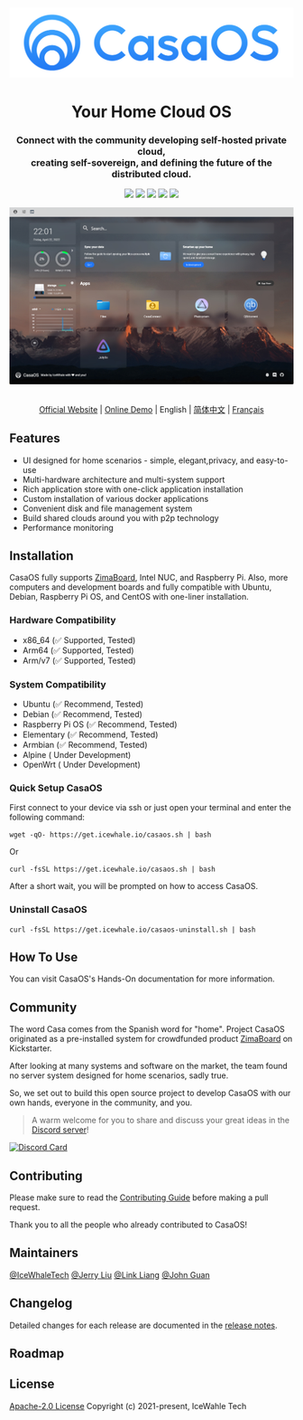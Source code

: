 <h3 align="center"><a href="https://casaos.io/"><img src="https://raw.githubusercontent.com/jerrykuku/staff/master/CasaOS-Logo1.png" width="600px"></a></h3>
<h1 align="center">Your Home Cloud OS</h1>
<h3 align="center">Connect with the community developing self-hosted private cloud, <br>creating self-sovereign, and defining the future of the distributed cloud.<br></h3>
<p align="center">
  <a href="https://github.com/IceWhaleTech/CasaOS/releases/latest"><img src="https://img.shields.io/github/v/release/IceWhaleTech/CasaOS?color=162453&label=CasaOS&style=flat-square"></a>
  <a href="https://github.com/IceWhaleTech/CasaOS/pulls"><img src="https://img.shields.io/github/issues-pr/IceWhaleTech/CasaOS?color=162453&style=flat-square"></a>
  <a href="https://github.com/IceWhaleTech/CasaOS/releases/latest"><img src="https://img.shields.io/github/downloads/IceWhaleTech/CasaOS/total.svg?colorB=162453&style=flat-square"></a>
  <a href="https://github.com/IceWhaleTech/CasaOS/blob/main/LICENSE"><img src="https://img.shields.io/github/license/IceWhaleTech/CasaOS?colorB=162453&style=flat-square"></a>
  <a href="https://discord.gg/knqAbbBbeX"><img src="https://img.shields.io/discord/884667213326463016?color=162453&label=Chat&logo=discord&logoColor=fff&style=flat-square"></a>
</p>
<div align="center">
  <img src="https://raw.githubusercontent.com/jerrykuku/staff/master/CasaOS-screenshot.png">
</div>
<p align="center">
  <br>
  <a href="https://casaos.io/">Official Website</a> | <a href="http://demo.casaos.io/">Online Demo</a> |  English | <a href="README_ZH.md">简体中文</a> | <a href="README_FR.md">Français</a>
</p>

## Features 
- UI designed for home scenarios - simple, elegant,privacy, and easy-to-use
- Multi-hardware architecture and multi-system support
- Rich application store with one-click application installation
- Custom installation of various docker applications
- Convenient disk and file management system
- Build shared clouds around you with p2p technology
- Performance monitoring

## Installation
CasaOS fully supports [ZimaBoard](https://www.zimaboard.com/), Intel NUC, and Raspberry Pi. Also, more computers and development boards and fully compatible with Ubuntu, Debian, Raspberry Pi OS, and CentOS with one-liner installation. 
### Hardware Compatibility
- x86_64 (✅ Supported, Tested)
- Arm64 (✅ Supported, Tested)
- Arm/v7 (✅ Supported, Tested)

### System Compatibility
- Ubuntu  (✅ Recommend, Tested)
- Debian  (✅ Recommend, Tested)
- Raspberry Pi OS  (✅ Recommend, Tested)
- Elementary  (✅ Recommend, Tested)
- Armbian  (✅ Recommend, Tested)
- Alpine ( Under Development)
- OpenWrt ( Under Development)

### Quick Setup CasaOS
First connect to your device via ssh or just open your terminal and enter the following command:
```
wget -qO- https://get.icewhale.io/casaos.sh | bash
```
Or
```
curl -fsSL https://get.icewhale.io/casaos.sh | bash
```
After a short wait, you will be prompted on how to access CasaOS.

### Uninstall CasaOS
```
curl -fsSL https://get.icewhale.io/casaos-uninstall.sh | bash
```
## How To Use
You can visit CasaOS's Hands-On documentation for more information.
## Community
The word Casa comes from the Spanish word for "home". Project CasaOS originated as a pre-installed system for crowdfunded product [ZimaBoard](https://www.zimaboard.com) on Kickstarter.

After looking at many systems and software on the market, the team found no server system designed for home scenarios, sadly true.

So, we set out to build this open source project to develop CasaOS with our own hands, everyone in the community, and you.

> A warm welcome for you to share and discuss your great ideas in the [Discord server](https://discord.gg/knqAbbBbeX)!

[![Discord Card](https://discordapp.com/api/guilds/884667213326463016/widget.png?style=banner2)](https://discord.gg/knqAbbBbeX)

## Contributing
Please make sure to read the [Contributing Guide](thub.com/IceWhaleTech/CasaOS/blob/dev/.github/CONTRIBUTING.md) before making a pull request.

Thank you to all the people who already contributed to CasaOS!

## Maintainers
[@IceWhaleTech](https://github.com/IceWhaleTech)
[@Jerry Liu](https://github.com/jerrykuku)
[@Link Liang](https://github.com/LinkLeong)
[@John Guan](https://github.com/JohnGuan)

## Changelog
Detailed changes for each release are documented in the [release notes](https://github.com/IceWhaleTech/CasaOS/releases).

## Roadmap

## License
[Apache-2.0 License](https://github.com/IceWhaleTech/CasaOS/blob/main/LICENSE)
Copyright (c) 2021-present, IceWahle Tech
